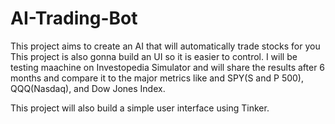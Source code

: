 # AI-Trading-Bot
This project aims to create an AI that will automatically trade stocks for you
This project is also gonna build an UI so it is easier to control. I will be testing maachine on Investopedia Simulator and will share the results after 6 months and compare it to the major metrics like and SPY(S and P 500), QQQ(Nasdaq), and Dow Jones Index.

This project will also build a simple user interface using Tinker. 
